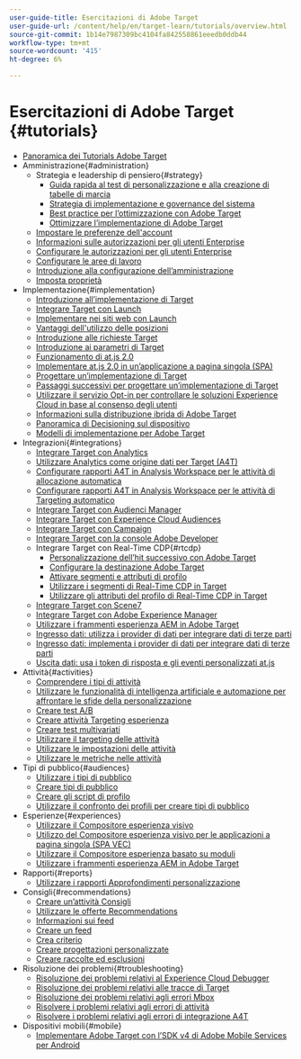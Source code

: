 ```yaml
---
user-guide-title: Esercitazioni di Adobe Target
user-guide-url: /content/help/en/target-learn/tutorials/overview.html
source-git-commit: 1b14e7987309bc4104fa842558861eeedb0ddb44
workflow-type: tm+mt
source-wordcount: '415'
ht-degree: 6%

---
```



# Esercitazioni di Adobe Target {#tutorials}

+ [Panoramica dei Tutorials Adobe Target](../overview.md)
+ Amministrazione{#administration}
   + Strategia e leadership di pensiero{#strategy}
      + [Guida rapida al test di personalizzazione e alla creazione di tabelle di marcia](../strategy/create-personalization-roadmap-testing-plan.md)
      + [Strategia di implementazione e governance del sistema](../dev101/1-1-implementation-strategy-sys-governance.md)
      + [Best practice per l’ottimizzazione con Adobe Target](../strategy/target-best-practices-for-optimization.md)
      + [Ottimizzare l’implementazione di Adobe Target](../strategy/optimize-your-target-implementation.md)
   + [Impostare le preferenze dell&#39;account](../administration/set-up-account-preferences.md)
   + [Informazioni sulle autorizzazioni per gli utenti Enterprise](../administration/understanding-enterprise-user-permissions.md)
   + [Configurare le autorizzazioni per gli utenti Enterprise](../dev101/1-2-configure-ent-user-permissions.md)
   + [Configurare le aree di lavoro](../administration/set-up-workspaces.md)
   + [Introduzione alla configurazione dell’amministrazione](../dev101/1-3-intro-to-admin-setup.md)
   + [Imposta proprietà](../administration/set-up-properties.md)
+ Implementazione{#implementation}
   + [Introduzione all’implementazione di Target](../dev101/2-1-intro-to-target-implementation.md)
   + [Integrare Target con Launch](../dev101/3-1-target-launch.md)
   + [Implementare nei siti web con Launch](https://experienceleague.adobe.com/docs/launch-learn/implementing-in-websites-with-launch/index.html?lang=en)
   + [Vantaggi dell&#39;utilizzo delle posizioni](../dev101/2-2-benefits-of-locations.md)
   + [Introduzione alle richieste Target](../dev101/2-3-intro-to-target-requests.md)
   + [Introduzione ai parametri di Target](../dev101/2-4-intro-to-target-params.md)
   + [Funzionamento di at.js 2.0](../implementation/understanding-how-atjs-20-works.md)
   + [Implementare at.js 2.0 in un’applicazione a pagina singola (SPA)](../implementation/implement-atjs-20-in-a-single-page-application.md)
   + [Progettare un’implementazione di Target](../dev101/2-5-design-target-implementation.md)
   + [Passaggi successivi per progettare un’implementazione di Target](../dev101/2-6-next-steps-design-target-implementation.md)
   + [Utilizzare il servizio Opt-in per controllare le soluzioni Experience Cloud in base al consenso degli utenti](https://experienceleague.adobe.com/docs/id-service/using/implementation/opt-in-service/use-opt-in-to-control-experience-cloud-activities-based-on-user-consent.html?lang=en)
   + [Informazioni sulla distribuzione ibrida di Adobe Target](../implementation/hybrid-deployment.md)
   + [Panoramica di Decisioning sul dispositivo](../implementation/on-device-decisioning-overview.md)
   + [Modelli di implementazione per Adobe Target](../implementation/implementation-patterns-for-adobe-target.md)
+ Integrazioni{#integrations}
   + [Integrare Target con Analytics](../dev101/3-2-target-analytics.md)
   + [Utilizzare Analytics come origine dati per Target (A4T)](../integrations/use-analytics-as-a-data-source-a4t.md)
   + [Configurare rapporti A4T in Analysis Workspace per le attività di allocazione automatica](../integrations/set-up-a4t-reports-in-analysis-workspace-for-auto-allocate-activities.md)
   + [Configurare rapporti A4T in Analysis Workspace per le attività di Targeting automatico](../integrations/set-up-a4t-reports-in-analysis-workspace-for-auto-target-activities.md)
   + [Integrare Target con Audienci Manager](../dev101/3-3-target-dmp.md)
   + [Integrare Target con Experience Cloud Audiences](../dev101/3-4-target-exc-audiences.md)
   + [Integrare Target con Campaign](../dev101/3-6-target-campaign.md)
   + [Integrare Target con la console Adobe Developer](../dev101/3-7-target-io.md)
   + Integrare Target con Real-Time CDP{#rtcdp}
      + [Personalizzazione dell’hit successivo con Adobe Target](../integrations/rtcdp/next-hit-personalization.md)
      + [Configurare la destinazione Adobe Target](../integrations/rtcdp/configure-the-target-destination.md)
      + [Attivare segmenti e attributi di profilo](../integrations/rtcdp/activate-segments-and-profile-attributes.md)
      + [Utilizzare i segmenti di Real-Time CDP in Target](../integrations/rtcdp/use-rtcdp-segments-in-target.md)
      + [Utilizzare gli attributi del profilo di Real-Time CDP in Target](../integrations/rtcdp/use-rtcdp-profile-attributes-in-target.md)
   + [Integrare Target con Scene7](../dev101/3-8-target-scene7.md)
   + [Integrare Target con Adobe Experience Manager](../dev101/3-5-target-aem.md)
   + [Utilizzare i frammenti esperienza AEM in Adobe Target](https://helpx.adobe.com/experience-manager/kt/sites/using/experience-fragment-target-offer-feature-video-use.html)
   + [Ingresso dati: utilizza i provider di dati per integrare dati di terze parti](../integrations/use-data-providers-to-integrate-third-party-data.md)
   + [Ingresso dati: implementa i provider di dati per integrare dati di terze parti](../integrations/implement-data-providers-to-integrate-third-party-data.md)
   + [Uscita dati: usa i token di risposta e gli eventi personalizzati at.js](../integrations/use-response-tokens-and-atjs-custom-events.md)
+ Attività{#activities}
   + [Comprendere i tipi di attività](../activities/understanding-the-types-of-activities.md)
   + [Utilizzare le funzionalità di intelligenza artificiale e automazione per affrontare le sfide della personalizzazione](../activities/use-the-artificial-intelligence-and-automation-capabilities-to-meet-the-challenges-of-personalization.md)
   + [Creare test A/B](../activities/create-ab-tests.md)
   + [Creare attività Targeting esperienza](../activities/create-experience-targeting-activities.md)
   + [Creare test multivariati](../activities/create-multivariate-tests.md)
   + [Utilizzare il targeting delle attività](../activities/use-activity-targeting.md)
   + [Utilizzare le impostazioni delle attività](../activities/use-activity-settings.md)
   + [Utilizzare le metriche nelle attività](../activities/use-metrics-in-activities.md)
+ Tipi di pubblico{#audiences}
   + [Utilizzare i tipi di pubblico](../audiences/use-audiences.md)
   + [Creare tipi di pubblico](../audiences/create-audiences.md)
   + [Creare gli script di profilo](../audiences/create-profile-scripts.md)
   + [Utilizzare il confronto dei profili per creare tipi di pubblico](../audiences/use-profile-comparison-to-build-audiences.md)
+ Esperienze{#experiences}
   + [Utilizzare il Compositore esperienza visivo](../experiences/use-the-visual-experience-composer.md)
   + [Utilizzo del Compositore esperienza visivo per le applicazioni a pagina singola (SPA VEC)](../experiences/use-the-visual-experience-composer-for-single-page-applications.md)
   + [Utilizzare il Compositore esperienza basato su moduli](../experiences/use-the-form-based-experience-composer.md)
   + [Utilizzare i frammenti esperienza AEM in Adobe Target](https://helpx.adobe.com/experience-manager/kt/sites/using/experience-fragment-target-offer-feature-video-use.html)
+ Rapporti{#reports}
   + [Utilizzare i rapporti Approfondimenti personalizzazione](../reports/use-the-personalization-insights-reports.md)
+ Consigli{#recommendations}
   + [Creare un’attività Consigli](../recommendations/create-a-recommendations-activity.md)
   + [Utilizzare le offerte Recommendations](../recommendations/use-recommendations-offers.md)
   + [Informazioni sui feed](../recommendations/understanding-feeds.md)
   + [Creare un feed](../recommendations/create-a-feed.md)
   + [Crea criterio](../recommendations/create-criteria.md)
   + [Creare progettazioni personalizzate](../recommendations/create-custom-designs.md)
   + [Creare raccolte ed esclusioni](../recommendations/create-collections-and-exclusions.md)
+ Risoluzione dei problemi{#troubleshooting}
   + [Risoluzione dei problemi relativi al Experience Cloud Debugger](../troubleshooting/troubleshoot-with-the-experience-cloud-debugger.md)
   + [Risoluzione dei problemi relativi alle tracce di Target](../troubleshooting/troubleshoot-with-target-traces.md)
   + [Risoluzione dei problemi relativi agli errori Mbox](../dev101/4-1-troubleshoot-mbox-errors.md)
   + [Risolvere i problemi relativi agli errori di attività](../dev101/4-2-troubleshoot-activity-errors.md)
   + [Risolvere i problemi relativi agli errori di integrazione A4T](../dev101/4-3-troubleshoot-integration-errors.md)
+ Dispositivi mobili{#mobile}
   + [Implementare Adobe Target con l’SDK v4 di Adobe Mobile Services per Android](../mobile-v4/overview.md)

